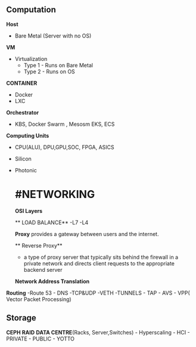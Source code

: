 ## Computation 
**Host**
- Bare Metal (Server with  no OS)

**VM**
- Virtualization 
    - Type 1 - Runs on Bare Metal
     - Type 2 - Runs on OS 

**CONTAINER**
 - Docker
 - LXC 

**Orchestrator**
- KBS, Docker Swarm , Mesosm EKS, ECS

**Computing Units**
- CPU(ALU), DPU,GPU,SOC, FPGA, ASICS
- Silicon
- Photonic

  # #NETWORKING
  **OSI Layers**
  
  ** LOAD BALANCE**
  -L7
  -L4

  **Proxy**
   provides a gateway between users and the internet.


  ** Reverse Proxy**
  - a type of proxy server that typically sits behind the firewall in a private network and directs client requests to the appropriate backend server

  **Network Address Translation**


**Routing**
-Route 53
    - DNS
    -TCP&UDP
    -VETH
    -TUNNELS 
        - TAP
        - AVS
        - VPP( Vector Packet Processing)

## Storage
   **CEPH**
   **RAID**
   **DATA CENTRE**(Racks, Server,Switches)
         - Hyperscaling
        - HCI
        - PRIVATE
        - PUBLIC
           - YOTTO
   

  
  
